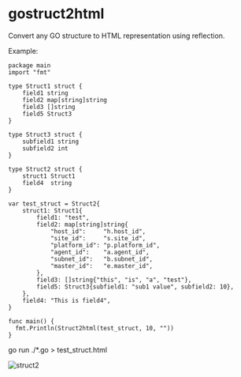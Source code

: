 # gostruct2html

Convert any GO structure to HTML representation using reflection.

Example:
```
package main
import "fmt"

type Struct1 struct {
	field1 string
	field2 map[string]string
	field3 []string
	field5 Struct3
}

type Struct3 struct {
	subfield1 string
	subfield2 int
}

type Struct2 struct {
	struct1 Struct1
	field4  string
}

var test_struct = Struct2{
	struct1: Struct1{
		field1: "test",
		field2: map[string]string{
			"host_id":     "h.host_id",
			"site_id":     "s.site_id",
			"platform_id": "p.platform_id",
			"agent_id":    "a.agent_id",
			"subnet_id":   "b.subnet_id",
			"master_id":   "e.master_id",
		},
		field3: []string{"this", "is", "a", "test"},
		field5: Struct3{subfield1: "sub1 value", subfield2: 10},
	},
	field4: "This is field4",
}

func main() {
  fmt.Println(Struct2html(test_struct, 10, ""))
}

```

go run ./*.go > test_struct.html

![struct2](https://user-images.githubusercontent.com/31523474/32586935-e2b4c8e8-c4c2-11e7-9268-32205468ca27.png)

